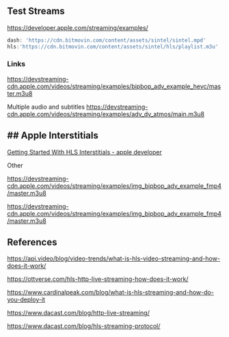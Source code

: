 

## Test Streams


https://developer.apple.com/streaming/examples/

```js
dash: 'https://cdn.bitmovin.com/content/assets/sintel/sintel.mpd'
hls:'https://cdn.bitmovin.com/content/assets/sintel/hls/playlist.m3u'
```


### Links 


https://devstreaming-cdn.apple.com/videos/streaming/examples/bipbop_adv_example_hevc/master.m3u8

Multiple audio and subtitles
https://devstreaming-cdn.apple.com/videos/streaming/examples/adv_dv_atmos/main.m3u8


## ## Apple Interstitials

[Getting Started With HLS Interstitials - apple developer](https://developer.apple.com/streaming/GettingStartedWithHLSInterstitials.pdf)



Other

https://devstreaming-cdn.apple.com/videos/streaming/examples/img_bipbop_adv_example_fmp4/master.m3u8

https://devstreaming-cdn.apple.com/videos/streaming/examples/img_bipbop_adv_example_fmp4/master.m3u8



## References


https://api.video/blog/video-trends/what-is-hls-video-streaming-and-how-does-it-work/

https://ottverse.com/hls-http-live-streaming-how-does-it-work/


https://www.cardinalpeak.com/blog/what-is-hls-streaming-and-how-do-you-deploy-it

https://www.dacast.com/blog/http-live-streaming/

https://www.dacast.com/blog/hls-streaming-protocol/